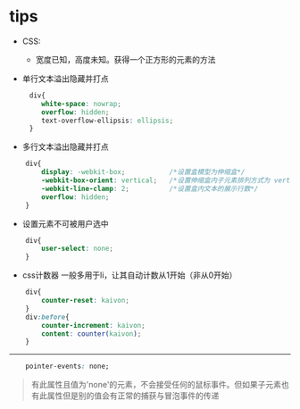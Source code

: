 # tips
- CSS:
    - 宽度已知，高度未知。获得一个正方形的元素的方法



- 单行文本溢出隐藏并打点
```css
     div{
        white-space: nowrap;
        overflow: hidden;
        text-overflow-ellipsis: ellipsis;   
     }
```
- 多行文本溢出隐藏并打点
```css
    div{
        display: -webkit-box;           /*设置盒模型为伸缩盒*/
        -webkit-box-orient: vertical;   /*设置伸缩盒内子元素排列方式为 vertical */
        -webkit-line-clamp: 2;          /*设置盒内文本的展示行数*/
        overflow: hidden;
    }
```
- 设置元素不可被用户选中
```css
    div{
        user-select: none;
    }
```
- css计数器  一般多用于li，让其自动计数从1开始（非从0开始）
```css
    div{
        counter-reset: kaivon;
    }
    div:before{
        counter-increment: kaivon;
        content: counter(kaivon);
    }
```
------
```css
    pointer-events: none;
```
> 有此属性且值为'none'的元素，不会接受任何的鼠标事件。但如果子元素也有此属性但是别的值会有正常的捕获与冒泡事件的传递
